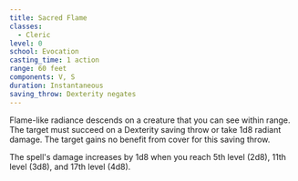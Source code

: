 ```yaml
---
title: Sacred Flame
classes:
  - Cleric
level: 0
school: Evocation
casting_time: 1 action
range: 60 feet
components: V, S
duration: Instantaneous
saving_throw: Dexterity negates
---
```


Flame-like radiance descends on a creature that you can see within range. The target must succeed on a Dexterity saving throw or take 1d8 radiant damage. The target gains no benefit from cover for this saving throw.

The spell's damage increases by 1d8 when you reach 5th level (2d8), 11th level (3d8), and 17th level (4d8).
